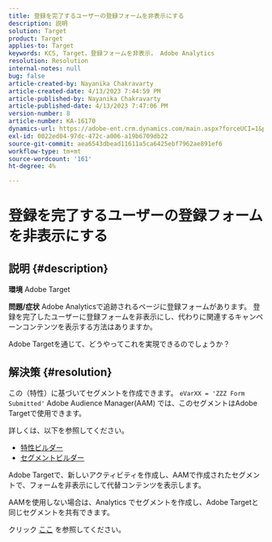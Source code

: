 ```yaml
---
title: 登録を完了するユーザーの登録フォームを非表示にする
description: 説明
solution: Target
product: Target
applies-to: Target
keywords: KCS, Target，登録フォームを非表示， Adobe Analytics
resolution: Resolution
internal-notes: null
bug: false
article-created-by: Nayanika Chakravarty
article-created-date: 4/13/2023 7:44:59 PM
article-published-by: Nayanika Chakravarty
article-published-date: 4/13/2023 7:47:06 PM
version-number: 8
article-number: KA-16170
dynamics-url: https://adobe-ent.crm.dynamics.com/main.aspx?forceUCI=1&pagetype=entityrecord&etn=knowledgearticle&id=40db9ca7-33da-ed11-a7c7-6045bd0067ea
exl-id: 0022ed04-97dc-472c-a006-a19b6709db22
source-git-commit: aea6543dbead11611a5ca6425ebf7962ae891ef6
workflow-type: tm+mt
source-wordcount: '161'
ht-degree: 4%

---
```


# 登録を完了するユーザーの登録フォームを非表示にする

## 説明 {#description}

<b>環境</b>
Adobe Target

<b>問題/症状</b>
Adobe Analyticsで追跡されるページに登録フォームがあります。 登録を完了したユーザーに登録フォームを非表示にし、代わりに関連するキャンペーンコンテンツを表示する方法はありますか。

Adobe Targetを通じて、どうやってこれを実現できるのでしょうか？


## 解決策 {#resolution}


この（特性）に基づいてセグメントを作成できます。 `eVarXX = 'ZZZ Form Submitted'` Adobe Audience Manager(AAM) では、このセグメントはAdobe Targetで使用できます。

詳しくは、以下を参照してください。

- [特性ビルダー](https://experienceleague.adobe.com/docs/audience-manager/user-guide/features/traits/trait-builder/about-trait-builder.html?lang=en)
- [セグメントビルダー](https://experienceleague.adobe.com/docs/audience-manager/user-guide/features/segments/segment-builder.html?lang=en)


Adobe Targetで、新しいアクティビティを作成し、AAMで作成されたセグメントで、フォームを非表示にして代替コンテンツを表示します。

AAMを使用しない場合は、Analytics でセグメントを作成し、Adobe Targetと同じセグメントを共有できます。

クリック [ここ](https://experienceleague.adobe.com/docs/analytics/components/segmentation/segmentation-workflow/seg-publish.html?lang=ja) を参照してください。
